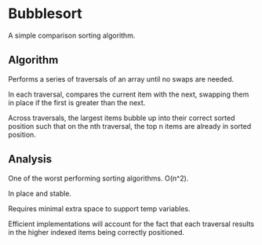 Bubblesort
==========
A simple comparison sorting algorithm.


Algorithm
---------
Performs a series of traversals of an array until no swaps are needed.

In each traversal, compares the current item with the next, swapping them in place
if the first is greater than the next.

Across traversals, the largest items bubble up into their correct sorted position such that 
on the nth traversal, the top n items are already in sorted position.  



Analysis
--------
One of the worst performing sorting algorithms.  O(n^2).

In place and stable.

Requires minimal extra space to support temp variables.

Efficient implementations will account for the fact that each traversal results in the higher indexed items being correctly positioned.  

